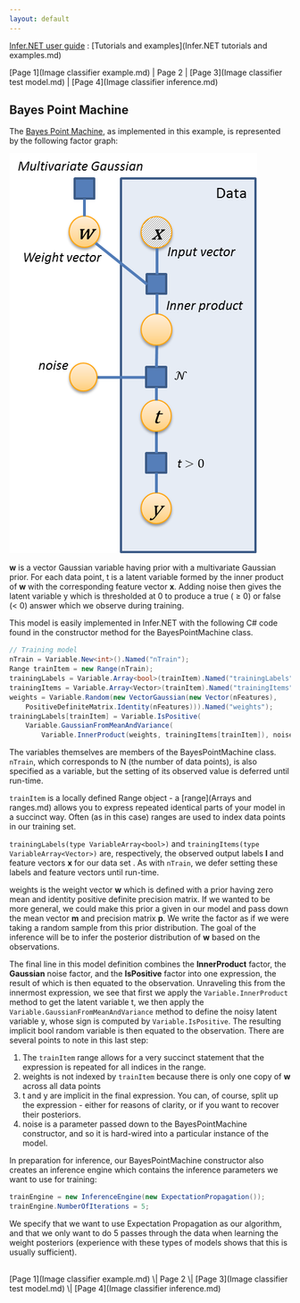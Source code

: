 ```yaml
---
layout: default 
--- 
```

[Infer.NET user guide](index.md) : [Tutorials and examples](Infer.NET tutorials and examples.md)

[Page 1](Image classifier example.md) \| Page 2 \| [Page 3](Image classifier test model.md) \| [Page 4](Image classifier inference.md)

## Bayes Point Machine

The [Bayes Point Machine](http://research.microsoft.com/apps/pubs/default.html?id=65611), as implemented in this example, is represented by the following factor graph:

![](BayesPointMachine.png)

**w** is a vector Gaussian variable having prior with a multivariate Gaussian prior. For each data point, t is a latent variable formed by the inner product of **w** with the corresponding feature vector **x**. Adding noise then gives the latent variable y which is thresholded at 0 to produce a true ( ≥ 0) or false (< 0) answer which we observe during training.

This model is easily implemented in Infer.NET with the following C# code found in the constructor method for the BayesPointMachine class.

```csharp
// Training model  
nTrain = Variable.New<int>().Named("nTrain");  
Range trainItem = new Range(nTrain);  
trainingLabels = Variable.Array<bool>(trainItem).Named("trainingLabels");  
trainingItems = Variable.Array<Vector>(trainItem).Named("trainingItems");  
weights = Variable.Random(new VectorGaussian(new Vector(nFeatures),  
    PositiveDefiniteMatrix.Identity(nFeatures))).Named("weights");  
trainingLabels[trainItem] = Variable.IsPositive(  
    Variable.GaussianFromMeanAndVariance(  
        Variable.InnerProduct(weights, trainingItems[trainItem]), noise));
```

The variables themselves are members of the BayesPointMachine class. `nTrain`, which corresponds to N (the number of data points), is also specified as a variable, but the setting of its observed value is deferred until run-time.

`trainItem` is a locally defined Range object - a [range](Arrays and ranges.md) allows you to express repeated identical parts of your model in a succinct way. Often (as in this case) ranges are used to index data points in our training set.

`trainingLabels(type VariableArray<bool>)` and `trainingItems(type VariableArray<Vector>)` are, respectively, the observed output labels **l** and feature vectors **x** for our data set . As with `nTrain`, we defer setting these labels and feature vectors until run-time.

weights is the weight vector **w** which is defined with a prior having zero mean and identity positive definite precision matrix. If we wanted to be more general, we could make this prior a given in our model and pass down the mean vector **m** and precision matrix **p**. We write the factor as if we were taking a random sample from this prior distribution. The goal of the inference will be to infer the posterior distribution of **w** based on the observations.

The final line in this model definition combines the **InnerProduct** factor, the **Gaussian** noise factor, and the **IsPositive** factor into one expression, the result of which is then equated to the observation. Unraveling this from the innermost expression, we see that first we apply the `Variable.InnerProduct` method to get the latent variable t, we then apply the `Variable.GaussianFromMeanAndVariance` method to define the noisy latent variable y, whose sign is computed by `Variable.IsPositive`. The resulting implicit bool random variable is then equated to the observation. There are several points to note in this last step:

1.  The `trainItem` range allows for a very succinct statement that the expression is repeated for all indices in the range.
2.  weights is not indexed by `trainItem` because there is only one copy of **w** across all data points
3.  t and y are implicit in the final expression. You can, of course, split up the expression - either for reasons of clarity, or if you want to recover their posteriors.
4.  noise is a parameter passed down to the BayesPointMachine constructor, and so it is hard-wired into a particular instance of the model.

In preparation for inference, our BayesPointMachine constructor also creates an inference engine which contains the inference parameters we want to use for training:

```csharp
trainEngine = new InferenceEngine(new ExpectationPropagation());  
trainEngine.NumberOfIterations = 5;
```

We specify that we want to use Expectation Propagation as our algorithm, and that we only want to do 5 passes through the data when learning the weight posteriors (experience with these types of models shows that this is usually sufficient).

<br/>
[Page 1](Image classifier example.md) \| Page 2 \| [Page 3](Image classifier test model.md) \| [Page 4](Image classifier inference.md)
